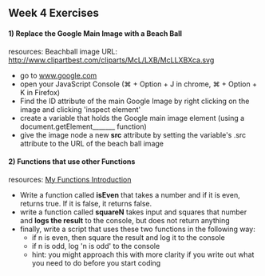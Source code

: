 ## Week 4 Exercises

#### 1) Replace the Google Main Image with a Beach Ball

resources: Beachball image URL: http://www.clipartbest.com/cliparts/McL/LXB/McLLXBXca.svg

+ go to www.google.com
+ open your JavaScript Console (⌘ + Option + J in chrome, ⌘ + Option + K in Firefox)
+ Find the ID attribute of the main Google Image by right clicking on the image and clicking 'inspect element'
+ create a variable that holds the Google main image element (using a document.getElement_______ function)
+ give the image node a new **src** attribute by setting the variable's .src attribute to the URL of the beach ball image 

#### 2) Functions that use other Functions

resources: [My Functions Introduction](https://github.com/jswithalex/BACE-Winter2015/blob/master/week4/functions.md)


+ Write a function called **isEven** that takes a number and if it is even, returns true. If it is false, it returns false.
+ write a function called **squareN** takes input and squares that number and **logs the result** to the console, but does not return anything
+ finally, write a script that uses these two functions in the following way:
  + if n is even, then square the result and log it to the console
  + if n is odd, log 'n is odd' to the console
  + hint: you might approach this with more clarity if you write out what you need to do before you start coding
